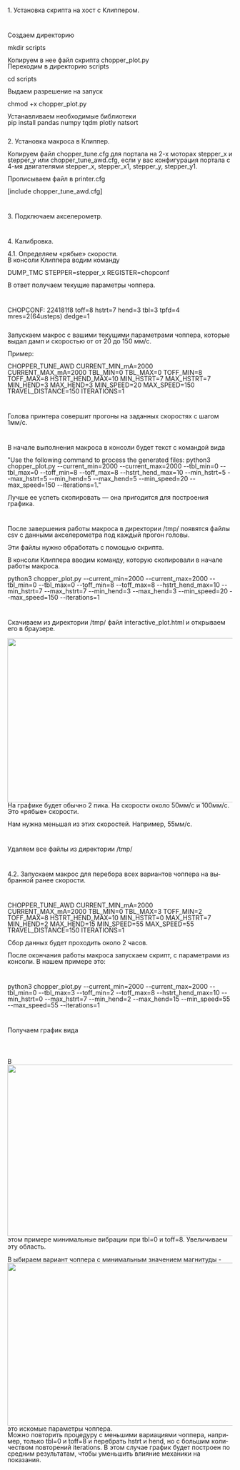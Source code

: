<!DOCTYPE html>
<html>
<head>
	<meta http-equiv="content-type" content="text/html; charset=utf-8"/>
	<title></title>
	<meta name="generator" content="LibreOffice 7.6.2.1 (Windows)"/>
	<meta name="created" content="2023-12-05T15:05:22.578000000"/>
	<meta name="changed" content="2023-12-05T16:07:22.272000000"/>
	<style type="text/css">
		@page { size: 21cm 29.7cm; margin: 2cm }
		p { line-height: 115%; margin-bottom: 0.25cm; background: transparent }
	</style>
</head>
<body lang="ru-RU" link="#000080" vlink="#800000" dir="ltr"><p lang="en-US" style="line-height: 100%; margin-bottom: 0cm">
1. <span lang="ru-RU">Установка скрипта на хост
с Клиппером.</span></p>
<p lang="en-US" style="line-height: 100%; margin-bottom: 0cm"><br/>

</p>
<p lang="en-US" style="line-height: 100%; margin-bottom: 0cm"><span lang="ru-RU">Создаем
директорию</span></p>
<p lang="en-US" style="line-height: 100%; margin-bottom: 0cm"><span lang="ru-RU">mkdir
scripts</span></p>
<p lang="en-US" style="line-height: 100%; margin-bottom: 0cm"><span lang="ru-RU">Копируем
в нее файл скрипта chopper_plot.py<br/>
Переходим
в директорию scripts</span></p>
<p lang="en-US" style="line-height: 100%; margin-bottom: 0cm"><span lang="ru-RU">cd
scripts</span></p>
<p lang="en-US" style="line-height: 100%; margin-bottom: 0cm"><span lang="ru-RU">Выдаем
разрешение на запуск </span>
</p>
<p lang="en-US" style="line-height: 100%; margin-bottom: 0cm"><span lang="ru-RU">chmod
+x chopper_plot.py<br/>
<br/>
Устанавливаем необходимые
библиотеки<br/>
pip install pandas numpy tqdm plotly
natsort<br/>
</span><br/>

</p>
<p lang="en-US" style="line-height: 100%; margin-bottom: 0cm"><span lang="ru-RU">2.
Установка макроса в Клиппер.</span></p>
<p lang="en-US" style="line-height: 100%; margin-bottom: 0cm"><span lang="ru-RU">Копируем
файл chopper_tune.cfg для портала на 2-х моторах
stepper_x и stepper_y или chopper_tune_awd.cfg, если у вас
конфигурация портала с 4-мя двигателями
stepper_x, stepper_x1, stepper_y, stepper_y1.</span></p>
<p lang="en-US" style="line-height: 100%; margin-bottom: 0cm"><span lang="ru-RU">Прописываем
файл в </span>printer.cfg</p>
<p lang="en-US" style="line-height: 100%; margin-bottom: 0cm">[include
chopper_tune_awd.cfg]</p>
<p lang="en-US" style="line-height: 100%; margin-bottom: 0cm"><br/>

</p>
<p lang="en-US" style="line-height: 100%; margin-bottom: 0cm"><span lang="ru-RU">3.
Подключаем акселерометр.</span></p>
<p lang="en-US" style="line-height: 100%; margin-bottom: 0cm"><br/>

</p>
<p lang="en-US" style="line-height: 100%; margin-bottom: 0cm"><span lang="ru-RU">4.
Калибровка.</span></p>
<p lang="en-US" style="line-height: 100%; margin-bottom: 0cm"><span lang="ru-RU">4.1.
Определяем «рябые» скорости.<br/>
В консоли
Клиппера водим команду</span></p>
<p lang="en-US" style="line-height: 100%; margin-bottom: 0cm"><span lang="ru-RU">DUMP_TMC
STEPPER=stepper_x REGISTER=chopconf</span></p>
<p lang="en-US" style="line-height: 100%; margin-bottom: 0cm"><span lang="ru-RU">В
ответ получаем текущие параметры
чоппера.</span></p>
<p lang="en-US" style="line-height: 100%; margin-bottom: 0cm"><br/>

</p>
<p lang="en-US" style="line-height: 100%; margin-bottom: 0cm"><span lang="ru-RU">CHOPCONF:
224181f8 toff=8 hstrt=7 hend=3 tbl=3 tpfd=4 mres=2(64usteps) dedge=1 </span>
</p>
<p lang="en-US" style="line-height: 100%; margin-bottom: 0cm"><span lang="ru-RU"><br/>
Запускаем
макрос с вашими текущими параметрами
чоппера, которые выдал дамп и скоростью
от от 20 до 150 мм/с. </span>
</p>
<p style="line-height: 100%; margin-bottom: 0cm">Пример:</p>
<p style="line-height: 100%; margin-bottom: 0cm">CHOPPER_TUNE_AWD
CURRENT_MIN_mA=2000 CURRENT_MAX_mA=2000 TBL_MIN=0 TBL_MAX=0
TOFF_MIN=8 TOFF_MAX=8 HSTRT_HEND_MAX=10 MIN_HSTRT=7 MAX_HSTRT=7
MIN_HEND=3 MAX_HEND=3 MIN_SPEED=20 MAX_SPEED=150 TRAVEL_DISTANCE=150
ITERATIONS=1</p>
<p lang="en-US" style="line-height: 100%; margin-bottom: 0cm"><br/>

</p>
<p lang="en-US" style="line-height: 100%; margin-bottom: 0cm"><span lang="ru-RU">Голова
принтера совершит прогоны на заданных
скоростях с шагом 1мм/с.</span></p>
<p lang="en-US" style="line-height: 100%; margin-bottom: 0cm"><br/>

</p>
<p lang="en-US" style="line-height: 100%; margin-bottom: 0cm"><span lang="ru-RU">В
начале выполнения макроса в консоли
будет текст с командой вида </span>
</p>
<p lang="en-US" style="line-height: 100%; margin-bottom: 0cm"><span lang="ru-RU">&quot;Use
the following command to process the generated files: python3
chopper_plot.py --current_min=2000 --current_max=2000 --tbl_min=0
--tbl_max=0 --toff_min=8 --toff_max=8 --hstrt_hend_max=10
--min_hstrt=5 --max_hstrt=5 --min_hend=5 --max_hend=5 --min_speed=20
--max_speed=150 --iterations=1.&quot;</span></p>
<p style="line-height: 100%; margin-bottom: 0cm">Лучше ее
успеть скопировать — она пригодится
для построения графика.</p>
<p style="line-height: 100%; margin-bottom: 0cm"><br/>

</p>
<p style="line-height: 100%; margin-bottom: 0cm">После
завершения работы макроса в директории
/<span lang="en-US">tmp/ </span>появятся файлы <span lang="en-US">csv
</span>с данными акселерометра под каждый
прогон  головы.</p>
<p style="line-height: 100%; margin-bottom: 0cm">Эти файлы
нужно обработать с помощью скрипта.</p>
<p style="line-height: 100%; margin-bottom: 0cm">В консоли
Клиппера вводим команду, которую
скопировали в начале работы макроса.</p>
<p lang="en-US" style="line-height: 100%; margin-bottom: 0cm"><span lang="ru-RU">python3
chopper_plot.py --current_min=2000 --current_max=2000 --tbl_min=0
--tbl_max=0 --toff_min=8 --toff_max=8 --hstrt_hend_max=10
--min_hstrt=7 --max_hstrt=7 --min_hend=3 --max_hend=3 --min_speed=20
--max_speed=150 --iterations=1</span></p>
<p lang="en-US" style="line-height: 100%; margin-bottom: 0cm"><br/>

</p>
<p lang="en-US" style="line-height: 100%; margin-bottom: 0cm"><span lang="ru-RU">Скачиваем
из директории /</span>tmp/ <span lang="ru-RU">файл
interactive_plot.html и открываем его в браузере.</span></p>
<p lang="en-US" style="line-height: 100%; margin-bottom: 0cm"><img src="guide_ru_html_be9b002b6ba5f593.gif" name="Image1" align="left" width="643" height="368" border="0"/>
<br/>

</p>
<p style="line-height: 100%; margin-bottom: 0cm">На графике
будет обычно 2 пика. На скорости около
50мм/с и 100мм/с. Это «рябые» скорости.</p>
<p style="line-height: 100%; margin-bottom: 0cm">Нам нужна
меньшая из этих скоростей. Например,
55мм/с.</p>
<p style="line-height: 100%; margin-bottom: 0cm"><br/>

</p>
<p style="line-height: 100%; margin-bottom: 0cm">Удаляем все
файлы из директории /<span lang="en-US">tmp/</span></p>
<p style="line-height: 100%; margin-bottom: 0cm"><br/>

</p>
<p lang="en-US" style="line-height: 100%; margin-bottom: 0cm">4.2.
<span lang="ru-RU">Запускаем макрос для перебора
всех вариантов чоппера на выбранной
ранее скорости.</span></p>
<p lang="en-US" style="line-height: 100%; margin-bottom: 0cm"><br/>

</p>
<p style="line-height: 100%; margin-bottom: 0cm"><span lang="ru-RU">CHOPPER_TUNE_AWD
CURRENT_MIN_mA=2000 CURRENT_MAX_mA=2000 TBL_MIN=0 TBL_MAX=</span>3<span lang="ru-RU">
TOFF_MIN=</span>2<span lang="ru-RU"> TOFF_MAX=8 HSTRT_HEND_MAX=10
MIN_HSTRT=</span>0<span lang="ru-RU"> MAX_HSTRT=7 MIN_HEND=</span>2<span lang="ru-RU">
MAX_HEND=</span>15<span lang="ru-RU"> MIN_SPEED=</span>55<span lang="ru-RU">
MAX_SPEED=</span>55<span lang="ru-RU"> TRAVEL_DISTANCE=150
ITERATIONS=1</span></p>
<p lang="en-US" style="line-height: 100%; margin-bottom: 0cm"><span lang="ru-RU">Сбор
данных будет проходить около 2 часов.</span></p>
<p lang="en-US" style="line-height: 100%; margin-bottom: 0cm"><span lang="ru-RU">После
окончания работы макроса запускаем
скрипт, с параметрами из консоли. В нашем
примере это:</span></p>
<p lang="en-US" style="line-height: 100%; margin-bottom: 0cm"><br/>

</p>
<p lang="en-US" style="line-height: 100%; margin-bottom: 0cm"><span lang="ru-RU">python3
chopper_plot.py --current_min=2000 --current_max=2000 --tbl_min=0
--tbl_max=3 --toff_min=2 --toff_max=8 --hstrt_hend_max=10
--min_hstrt=0 --max_hstrt=7 --min_hend=2 --max_hend=15 --min_speed=55
--max_speed=55 --iterations=1</span></p>
<p lang="en-US" style="line-height: 100%; margin-bottom: 0cm"><br/>

</p>
<p lang="en-US" style="line-height: 100%; margin-bottom: 0cm"><span lang="ru-RU">Получаем
график вида </span>
</p>
<p lang="en-US" style="line-height: 100%; margin-bottom: 0cm"><br/>

</p>
<p lang="en-US" style="line-height: 100%; margin-bottom: 0cm"><span lang="ru-RU"><br/>
В<img src="guide_ru_html_9929da4901f57105.gif" name="Image2" align="left" width="643" height="384" border="0"/>

этом примере минимальные вибрации при
</span>tbl=0 <span lang="ru-RU">и </span>toff=8.<span lang="ru-RU">
Увеличиваем эту область.</span></p>
<p lang="en-US" style="line-height: 100%; margin-bottom: 0cm"> 
</p>
<p lang="en-US" style="line-height: 100%; margin-bottom: 0cm"><span lang="ru-RU">В<img src="guide_ru_html_d88ec45bc0faafec.gif" name="Image3" align="left" width="643" height="365" border="0"/>
ыбираем
вариант чоппера с минимальным значением
магнитуды - это искомые параметры
чоппера.<br/>
Можно повторить процедуру
с меньшими вариациями чоппера, например,
только </span>tbl=0 <span lang="ru-RU">и </span>toff=8<span lang="ru-RU">
и перебрать</span> hstrt<span lang="ru-RU"> и</span> hend,<span lang="ru-RU">
но с большим количеством повторений</span>
iterations.<span lang="ru-RU"> В этом случае график
будет построен по средним результатам,
чтобы уменьшить влияние механики на
показания.</span></p>
</body>
</html>
